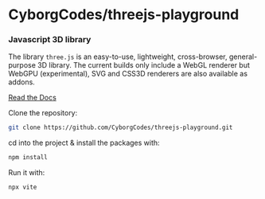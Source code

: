 # CyborgCodes/threejs-playground

### Javascript 3D library

The library `three.js` is an easy-to-use, lightweight, cross-browser, general-purpose 3D library. The current builds only include a WebGL renderer but WebGPU (experimental), SVG and CSS3D renderers are also available as addons.

[Read the Docs](https://threejs.org/docs/)

Clone the repository:

```sh
git clone https://github.com/CyborgCodes/threejs-playground.git 
```

cd into the project & install the packages with:

```sh
npm install
```

Run it with:

```sh
npx vite
```
